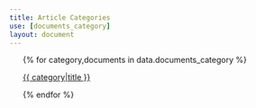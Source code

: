 ```yaml
---
title: Article Categories
use: [documents_category]
layout: document
---
```

<ul>
{% for category,documents in data.documents_category %}
<p><a href="{{ site.url }}/categories/{{ category|url_encode(true) }}">{{ category|title }}</a></p>
{% endfor %}
</ul>
